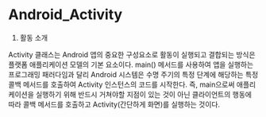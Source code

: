 # Android_Activity

1. 활동 소개

Activity 클래스는 Android 앱의 중요한 구성요소로 활동이 실행되고 결합되는 방식은 플랫폼 애플리케이션 모델의 기본 요소이다. main() 메서드를 사용하여 앱을 실행하는 프로그래밍 패러다임과 달리 Android 시스템은 수명 주기의 특정 단계에 해당하는 특정 콜백 메서드를 호출하여 Activity 인스턴스의 코드를 시작한다. 즉, main으로써 애플리케이션을 실행하기 위해 반드시 거쳐야할 지점이 있는 것이 아닌 클라이언트의 행동에 따라 콜백 메서드를 호출하고 Activity(간단하게 화면)를 실행하는 것이다.